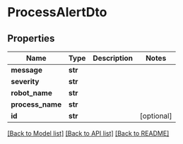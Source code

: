 # ProcessAlertDto

## Properties
Name | Type | Description | Notes
------------ | ------------- | ------------- | -------------
**message** | **str** |  | 
**severity** | **str** |  | 
**robot_name** | **str** |  | 
**process_name** | **str** |  | 
**id** | **str** |  | [optional] 

[[Back to Model list]](../README.md#documentation-for-models) [[Back to API list]](../README.md#documentation-for-api-endpoints) [[Back to README]](../README.md)


